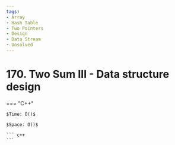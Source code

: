 ```yaml
---
tags:
- Array
- Hash Table
- Two Pointers
- Design
- Data Stream
- Unsolved
---
```



# 170. Two Sum III - Data structure design

=== "C++"

    $Time: O()$

    $Space: O()$

    ``` c++
    ```